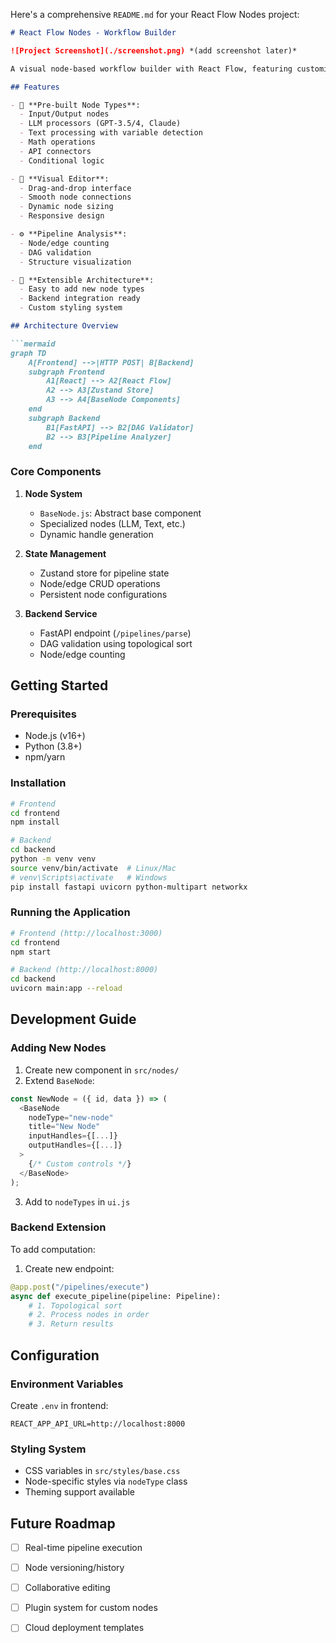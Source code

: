Here's a comprehensive `README.md` for your React Flow Nodes project:

```markdown
# React Flow Nodes - Workflow Builder

![Project Screenshot](./screenshot.png) *(add screenshot later)*

A visual node-based workflow builder with React Flow, featuring customizable nodes, pipeline analysis, and DAG validation.

## Features

- 🧩 **Pre-built Node Types**:
  - Input/Output nodes
  - LLM processors (GPT-3.5/4, Claude)
  - Text processing with variable detection
  - Math operations
  - API connectors
  - Conditional logic

- 🎨 **Visual Editor**:
  - Drag-and-drop interface
  - Smooth node connections
  - Dynamic node sizing
  - Responsive design

- ⚙️ **Pipeline Analysis**:
  - Node/edge counting
  - DAG validation
  - Structure visualization

- 🔌 **Extensible Architecture**:
  - Easy to add new node types
  - Backend integration ready
  - Custom styling system

## Architecture Overview

```mermaid
graph TD
    A[Frontend] -->|HTTP POST| B[Backend]
    subgraph Frontend
        A1[React] --> A2[React Flow]
        A2 --> A3[Zustand Store]
        A3 --> A4[BaseNode Components]
    end
    subgraph Backend
        B1[FastAPI] --> B2[DAG Validator]
        B2 --> B3[Pipeline Analyzer]
    end
```

### Core Components

1. **Node System**
   - `BaseNode.js`: Abstract base component
   - Specialized nodes (LLM, Text, etc.)
   - Dynamic handle generation

2. **State Management**
   - Zustand store for pipeline state
   - Node/edge CRUD operations
   - Persistent node configurations

3. **Backend Service**
   - FastAPI endpoint (`/pipelines/parse`)
   - DAG validation using topological sort
   - Node/edge counting

## Getting Started

### Prerequisites
- Node.js (v16+)
- Python (3.8+)
- npm/yarn

### Installation
```bash
# Frontend
cd frontend
npm install

# Backend
cd backend
python -m venv venv
source venv/bin/activate  # Linux/Mac
# venv\Scripts\activate   # Windows
pip install fastapi uvicorn python-multipart networkx
```

### Running the Application
```bash
# Frontend (http://localhost:3000)
cd frontend
npm start

# Backend (http://localhost:8000)
cd backend
uvicorn main:app --reload
```

## Development Guide

### Adding New Nodes
1. Create new component in `src/nodes/`
2. Extend `BaseNode`:
```javascript
const NewNode = ({ id, data }) => (
  <BaseNode
    nodeType="new-node"
    title="New Node"
    inputHandles={[...]}
    outputHandles={[...]}
  >
    {/* Custom controls */}
  </BaseNode>
);
```
3. Add to `nodeTypes` in `ui.js`

### Backend Extension
To add computation:
1. Create new endpoint:
```python
@app.post("/pipelines/execute")
async def execute_pipeline(pipeline: Pipeline):
    # 1. Topological sort
    # 2. Process nodes in order
    # 3. Return results
```

## Configuration

### Environment Variables
Create `.env` in frontend:
```env
REACT_APP_API_URL=http://localhost:8000
```

### Styling System
- CSS variables in `src/styles/base.css`
- Node-specific styles via `nodeType` class
- Theming support available

## Future Roadmap

- [ ] Real-time pipeline execution
- [ ] Node versioning/history
- [ ] Collaborative editing
- [ ] Plugin system for custom nodes
- [ ] Cloud deployment templates



